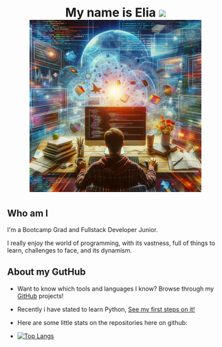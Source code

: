 <div align="center">
<h1 align="center">
My name is Elia   <img src="https://media.giphy.com/media/hvRJCLFzcasrR4ia7z/giphy.gif" width="30px"/>
<img src="https://raw.githubusercontent.com/EliaBuratti/EliaBuratti/main/_e52ca584-959d-49d6-bebd-910da9ec38b7.jpg" width="400"/>
</h1>
</div>

<div>

<h2 font-weight="bold"> Who am I </h2>

I'm a Bootcamp Grad and Fullstack Developer Junior.

I really enjoy the world of programming, with its vastness, full of things to learn, challenges to face, and its dynamism.

<h2 font-weight="bold">About my GutHub</h2>

- Want to know which tools and languages I know? Browse through my <a href="https://github.com/EliaBuratti?tab=repositories">GitHub</a> projects!

- Recently i have stated to learn Python, <a href="https://github.com/EliaBuratti/first-step-python">See my first steps on it!</a>

- Here are some little stats on the repositories here on github:

- [![Top Langs](https://github-readme-stats.vercel.app/api/top-langs/?username=EliaBuratti&layout=compact&theme=vision-friendly-dark)](https://github.com/EliaBuratti?tab=repositories)
</div>



